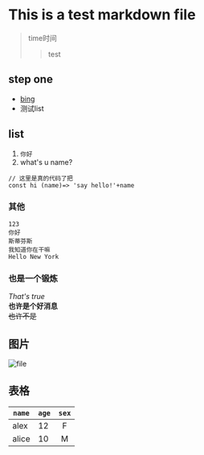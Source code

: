 # This is a test markdown file

<tag label="test,测试,md,magicMd2Html,parser">

<ToC>

>time时间
>>test

## step one

* [bing](https://cn.bing.com)
* 测试list

## list

1. `你好`
2. what's u name?

```
// 这里是真的代码了把
const hi (name)=> 'say hello!'+name
```
### 其他

    123
    你好
    斯蒂芬斯
    我知道你在干嘛
    Hello New York

### 也是一个锻炼

*That's true*  
__也许是个好消息__  
~~也许不是~~

## 图片

![file](http://www.mrsmandarin.co.uk/wp-content/uploads/2013/07/Nihao.png)

## 表格

|  `name`  | `age` | `sex`  |
| -------- |-------|:--:|
|  alex    |   12  | F |
| alice    |   10  | M |





